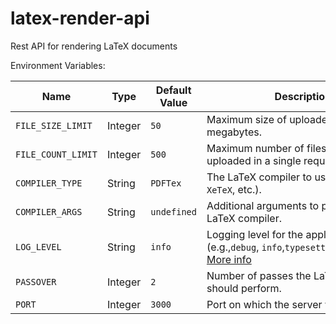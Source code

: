 # latex-render-api

Rest API for rendering LaTeX documents

Environment Variables:

| Name               | Type    | Default Value | Description                                                                                                                                                                    |
| ------------------ | ------- | ------------- | ------------------------------------------------------------------------------------------------------------------------------------------------------------------------------ |
| `FILE_SIZE_LIMIT`  | Integer | `50`          | Maximum size of uploaded files in megabytes.                                                                                                                                   |
| `FILE_COUNT_LIMIT` | Integer | `500`         | Maximum number of files that can be uploaded in a single request.                                                                                                              |
| `COMPILER_TYPE`    | String  | `PDFTex`      | The LaTeX compiler to use (e.g.,`PDFTex`, `XeTeX`, etc.).                                                                                                                      |
| `COMPILER_ARGS`    | String  | `undefined`   | Additional arguments to pass to the LaTeX compiler.                                                                                                                            |
| `LOG_LEVEL`        | String  | `info`        | Logging level for the application (e.g.,`debug`, `info`,`typesetting`,`warn`,`error`). [More info](https://github.com/michaelkoelle/node-latex-render?tab=readme-ov-file#logs) |
| `PASSOVER`         | Integer | `2`           | Number of passes the LaTeX compiler should perform.                                                                                                                            |
| `PORT`             | Integer | `3000`        | Port on which the server will listen.                                                                                                                                          |
